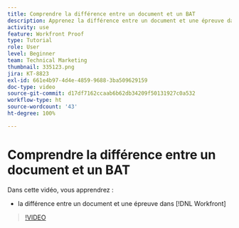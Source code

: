 ```yaml
---
title: Comprendre la différence entre un document et un BAT
description: Apprenez la différence entre un document et une épreuve dans  [!DNL  Workfront].
activity: use
feature: Workfront Proof
type: Tutorial
role: User
level: Beginner
team: Technical Marketing
thumbnail: 335123.png
jira: KT-8823
exl-id: 661e4b97-4d4e-4859-9688-3ba509629159
doc-type: video
source-git-commit: d17df7162ccaab6b62db34209f50131927c0a532
workflow-type: ht
source-wordcount: '43'
ht-degree: 100%

---
```


# Comprendre la différence entre un document et un BAT

Dans cette vidéo, vous apprendrez :

* la différence entre un document et une épreuve dans [!DNL Workfront]

>[!VIDEO](https://video.tv.adobe.com/v/335123/?quality=12&learn=on&enablevpops)
